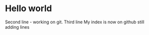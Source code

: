 # Hello world
Second line - working on git.
Third line
My index is now on github
still adding lines
